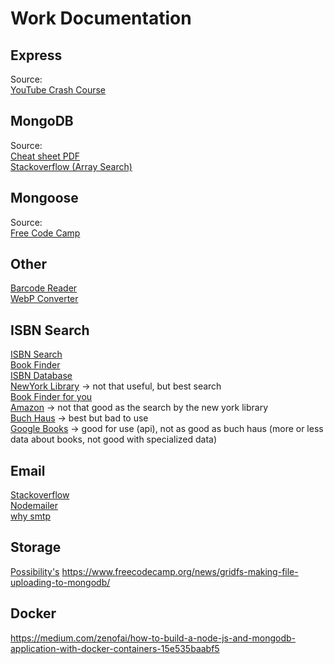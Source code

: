 # Work Documentation
## Express
Source: <br>
[YouTube Crash Course](https://www.youtube.com/watch?v=Oe421EPjeBE)

## MongoDB
Source: <br>
[Cheat sheet PDF](https://www.google.com/url?sa=t&rct=j&q=&esrc=s&source=web&cd=&ved=2ahUKEwjk1IClwJf9AhWi_7sIHUScAgYQFnoECDEQAQ&url=https%3A%2F%2Fdvrgoc.ing.puc.cl%2FtopicosBD%2FMongoDB.pdf&usg=AOvVaw3RZw9eSCBN1W2IH2RWPVzQ)<br>
[Stackoverflow (Array Search)](https://stackoverflow.com/questions/26814456/how-to-get-all-the-values-that-contains-part-of-a-string-using-mongoose-find)<br>

## Mongoose
Source: <br>
[Free Code Camp](https://www.freecodecamp.org/news/introduction-to-mongoose-for-mongodb-d2a7aa593c57/)

## Other
[Barcode Reader](https://www.npmjs.com/package/javascript-barcode-reader) <br>
[WebP Converter](https://www.npmjs.com/package/webp-converter) <br>

## ISBN Search
[ISBN Search](https://isbnsearch.org) <br>
[Book Finder](https://www.bookfinder.com) <br>
[ISBN Database](https://isbndb.com/) <br>
[NewYork Library](https://library.nyu.edu/about/collections/search-collections/) -> not that useful, but best search<br>
[Book Finder for you](http://www.bookfinder4u.com) <br>
[Amazon](https://www.amazon.com/advanced-search/books) -> not that good as the search by the new york library <br>
[Buch Haus](https://www.buchhaus.ch/de/buecher) -> best but bad to use <br>
[Google Books](https://www.googleapis.com/books/v1/volumes?q=isbn:) -> good for use (api), not as good as buch haus (more or less data about books, not good with specialized data)

## Email
[Stackoverflow](https://stackoverflow.com/questions/14678447/is-there-a-nodejs-equivalent-to-phps-mail-function)<br>
[Nodemailer](https://nodemailer.com/about/)<br>
[why smtp](https://nodemailer.com/usage/why-smtp/)<br>

## Storage
[Possibility's](https://www.sitepoint.com/client-side-storage-options-comparison/)
https://www.freecodecamp.org/news/gridfs-making-file-uploading-to-mongodb/

## Docker
https://medium.com/zenofai/how-to-build-a-node-js-and-mongodb-application-with-docker-containers-15e535baabf5